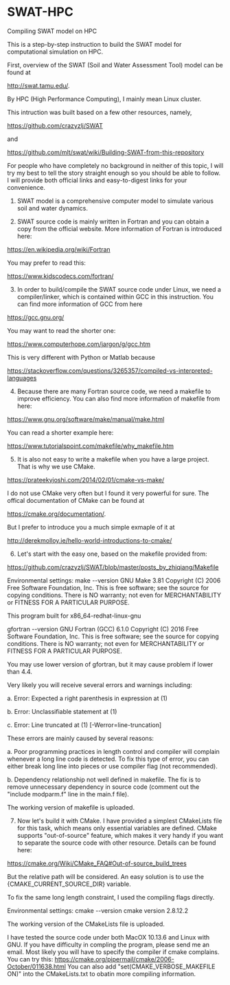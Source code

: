 # SWAT-HPC
Compiling SWAT model on HPC

This is a step-by-step instruction to build the SWAT model for computational simulation on HPC.

First, overview of the SWAT (Soil and Water Assessment Tool) model can be found at 

http://swat.tamu.edu/.

By HPC (High Performance Computing), I mainly mean Linux cluster.

This intruction was built based on a few other resources, namely,

https://github.com/crazyzlj/SWAT

and 

https://github.com/mlt/swat/wiki/Building-SWAT-from-this-repository

For people who have completely no background in neither of this topic, I will try my best to tell the story straight enough so you should be able to follow. I will provide both official links and easy-to-digest links for your convenience.

1. SWAT model is a comprehensive computer model to simulate various soil and water dynamics.

2. SWAT source code is mainly written in Fortran and you can obtain a copy from the official website. More information of Fortran is introduced here:

https://en.wikipedia.org/wiki/Fortran

You may prefer to read this:

https://www.kidscodecs.com/fortran/


3. In order to build/compile the SWAT source code under Linux, we need a compiler/linker, which is contained within GCC in this instruction. You can find more information of GCC from here 

https://gcc.gnu.org/

You may want to read the shorter one:

https://www.computerhope.com/jargon/g/gcc.htm

This is very different with Python or Matlab because

https://stackoverflow.com/questions/3265357/compiled-vs-interpreted-languages

4. Because there are many Fortran source code, we need a makefile to improve efficiency. You can also find more information of makefile from here:

https://www.gnu.org/software/make/manual/make.html

You can read a shorter example here:

https://www.tutorialspoint.com/makefile/why_makefile.htm

5. It is also not easy to write a makefile when you have a large project. That is why we use CMake.

https://prateekvjoshi.com/2014/02/01/cmake-vs-make/

I do not use CMake very often but I found it very powerful for sure.
The offical documentation of CMake can be found at 

https://cmake.org/documentation/.

But I prefer to introduce you a much simple exmaple of it at 

http://derekmolloy.ie/hello-world-introductions-to-cmake/

6. Let's start with the easy one, based on the makefile provided from:

https://github.com/crazyzlj/SWAT/blob/master/posts_by_zhiqiang/Makefile

Environmental settings:
make --version
GNU Make 3.81
Copyright (C) 2006  Free Software Foundation, Inc.
This is free software; see the source for copying conditions.
There is NO warranty; not even for MERCHANTABILITY or FITNESS FOR A
PARTICULAR PURPOSE.

This program built for x86_64-redhat-linux-gnu

gfortran --version
GNU Fortran (GCC) 6.1.0
Copyright (C) 2016 Free Software Foundation, Inc.
This is free software; see the source for copying conditions.  There is NO
warranty; not even for MERCHANTABILITY or FITNESS FOR A PARTICULAR PURPOSE.

You may use lower version of gfortran, but it may cause problem if lower than 4.4.

Very likely you will receive several errors and warnings including:

a. Error: Expected a right parenthesis in expression at (1)

b. Error: Unclassifiable statement at (1)

c. Error: Line truncated at (1) [-Werror=line-truncation]

These errors are mainly caused by several reasons:

a. Poor programming practices in length control and compiler will complain whenever a long line code is detected. To fix this type of error, you can either break long line into pieces or use compiler flag (not recommended).

b. Dependency relationship not well defined in makefile. The fix is to remove unnecessary dependency in source code (comment out the "include modparm.f" line in the main.f file).

The working version of makefile is uploaded.

7. Now let's build it with CMake. I have provided a simplest CMakeLists file for this task, which means only essential variables are defined. 
CMake supports "out-of-source" feature, which makes it very handy if you want to separate the source code with other resource.
Details can be found here:

https://cmake.org/Wiki/CMake_FAQ#Out-of-source_build_trees

But the relative path will be considered. An easy solution is to use the {CMAKE_CURRENT_SOURCE_DIR} variable.

To fix the same long length constraint, I used the compiling flags directly.

Environmental settings:
cmake --version
cmake version 2.8.12.2

The working version of the CMakeLists file is uploaded.

I have tested the source code under both MacOX 10.13.6 and Linux with GNU. If you have difficulty in compling the program, please send me an email.
Most likely you will have to specify the compiler if cmake complains. You can try this:
https://cmake.org/pipermail/cmake/2006-October/011638.html
You can also add "set(CMAKE_VERBOSE_MAKEFILE ON)" into the CMakeLists.txt to obatin more compiling information.

